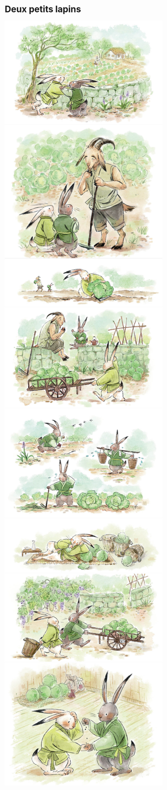 # Deux petits lapins

![](../../static/images/deux_petits_lapins/img_1.png)
![](../../static/images/deux_petits_lapins/img_2.png)
![](../../static/images/deux_petits_lapins/img_3.png)
![](../../static/images/deux_petits_lapins/img_4.png)
![](../../static/images/deux_petits_lapins/img_5.png)
![](../../static/images/deux_petits_lapins/img_6.png)
![](../../static/images/deux_petits_lapins/img_7.png)
![](../../static/images/deux_petits_lapins/img_8.png)